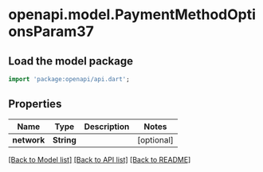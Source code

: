 # openapi.model.PaymentMethodOptionsParam37

## Load the model package
```dart
import 'package:openapi/api.dart';
```

## Properties
Name | Type | Description | Notes
------------ | ------------- | ------------- | -------------
**network** | **String** |  | [optional] 

[[Back to Model list]](../README.md#documentation-for-models) [[Back to API list]](../README.md#documentation-for-api-endpoints) [[Back to README]](../README.md)


